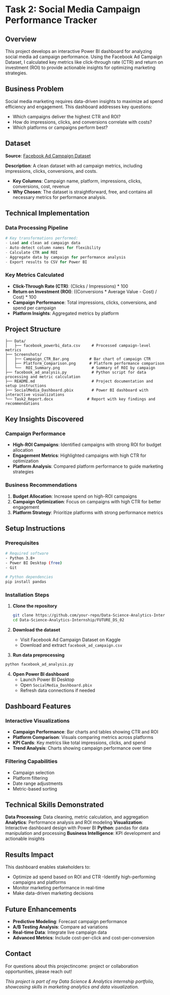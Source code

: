 # Task 2: Social Media Campaign Performance Tracker

## Overview

This project develops an interactive Power BI dashboard for analyzing social media ad campaign performance. Using the Facebook Ad Campaign Dataset, I calculated key metrics like click-through rate (CTR) and return on investment (ROI) to provide actionable insights for optimizing marketing strategies.

## Business Problem
Social media marketing requires data-driven insights to maximize ad spend efficiency and engagement. This dashboard addresses key questions:
- Which campaigns deliver the highest CTR and ROI?
- How do impressions, clicks, and conversions correlate with costs?
- Which platforms or campaigns perform best?

## Dataset
**Source**: [Facebook Ad Campaign Dataset](https://www.kaggle.com/datasets/madislemsalu/facebook-ad-campaign)

**Description**: A clean dataset with ad campaign metrics, including impressions, clicks, conversions, and costs.
- **Key Columns**: Campaign name, platform, impressions, clicks, conversions, cost, revenue
- **Why Chosen**: The dataset is straightforward, free, and contains all necessary metrics for performance analysis.

## Technical Implementation

### Data Processing Pipeline
```python
# Key transformations performed:
- Load and clean ad campaign data
- Auto-detect column names for flexibility
- Calculate CTR and ROI
- Aggregate data by campaign for performance analysis
- Export results to CSV for Power BI
```

### Key Metrics Calculated
- **Click-Through Rate (CTR)**: (Clicks / Impressions) * 100
- **Return on Investment (ROI)**: ((Conversions * Average Value - Cost) / Cost) * 100
- **Campaign Performance**: Total impressions, clicks, conversions, and spend per campaign
- **Platform Insights**: Aggregated metrics by platform

## Project Structure

```
├── Data/
│   ├── facebook_powerbi_data.csv     # Processed campaign-level metrics
├── Screenshots/
│   ├── Campaign_CTR_Bar.png         # Bar chart of campaign CTR
│   ├── Platform_Comparison.png      # Platform performance comparison
│   └──  ROI_Summary.png              # Summary of ROI by campaign
├── facebook_ad_analysis.py           # Python script for data processing and metric calculation
├── README.md                         # Project documentation and setup instructions
├── SocialMedia_Dashboard.pbix        # Power BI dashboard with interactive visualizations
└── Task2_Report.docx               # Report with key findings and recommendations
```

## Key Insights Discovered

### Campaign Performance
- **High-ROI Campaigns**: Identified campaigns with strong ROI for budget allocation
- **Engagement Metrics**: Highlighted campaigns with high CTR for optimization
- **Platform Analysis**: Compared platform performance to guide marketing strategies

### Business Recommendations
1. **Budget Allocation**: Increase spend on high-ROI campaigns
2. **Campaign Optimization**: Focus on campaigns with high CTR for better engagement
3. **Platform Strategy**: Prioritize platforms with strong performance metrics

## Setup Instructions

### Prerequisites
```bash
# Required software
- Python 3.8+
- Power BI Desktop (free)
- Git

# Python dependencies
pip install pandas
```

### Installation Steps

1. **Clone the repository**
   ```bash
   git clone https://github.com/your-repo/Data-Science-Analytics-Internship.git
   cd Data-Science-Analytics-Internship/FUTURE_DS_02
    ```

2. **Download the dataset**
   - Visit Facebook Ad Campaign Dataset on Kaggle 
   - Download and extract `facebook_ad_campaign.csv`

3. **Run data preprocessing**
 ```bash
python facebook_ad_analysis.py
 ```

4. **Open Power BI dashboard**
   - Launch Power BI Desktop
   - Open `SocialMedia_Dashboard.pbix`
   - Refresh data connections if needed

## Dashboard Features

### Interactive Visualizations
- **Campaign Performance**: Bar charts and tables showing CTR and ROI
- **Platform Comparison**: Visuals comparing metrics across platforms
- **KPI Cards**: Key metrics like total impressions, clicks, and spend
- **Trend Analysis**: Charts showing campaign performance over time

### Filtering Capabilities
- Campaign selection
- Platform filtering
- Date range adjustments
- Metric-based sorting

## Technical Skills Demonstrated

**Data Processing**: Data cleaning, metric calculation, and aggregation
**Analytics**: Performance analysis and ROI modeling
**Visualization**: Interactive dashboard design with Power BI
**Python**: pandas for data manipulation and processing
**Business Intelligence**: KPI development and actionable insights

## Results Impact

This dashboard enables stakeholders to:
- Optimize ad spend based on ROI and CTR
-Identify high-performing campaigns and platforms
- Monitor marketing performance in real-time
- Make data-driven marketing decisions

## Future Enhancements

- **Predictive Modeling**: Forecast campaign performance
- **A/B Testing Analysis**: Compare ad variations
- **Real-time Data**: Integrate live campaign data
- **Advanced Metrics**: Include cost-per-click and cost-per-conversion

## Contact

For questions about this projectincome: project or collaboration opportunities, please reach out!

*This project is part of my Data Science & Analytics internship portfolio, showcasing skills in marketing analytics and data visualization.*
